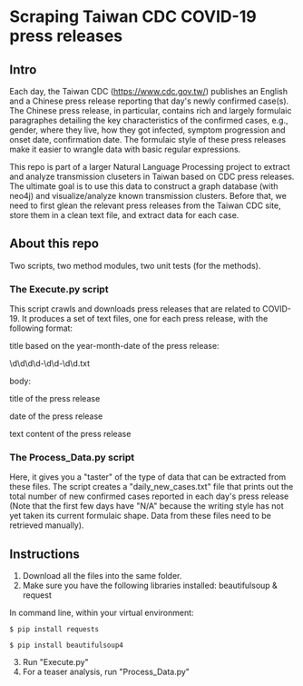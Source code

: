 # Scraping Taiwan CDC COVID-19 press releases

## Intro
Each day, the Taiwan CDC (https://www.cdc.gov.tw/) publishes an English and a Chinese press release reporting that day's newly confirmed case(s). The Chinese press release, in particular, contains rich and largely formulaic paragraphes detailing the key characteristics of the confirmed cases, e.g., gender, where they live, how they got infected, symptom progression and onset date, confirmation date. The formulaic style of these press releases make it easier to wrangle data with basic regular expressions.

This repo is part of a larger Natural Language Processing project to extract and analyze transmission cluseters in Taiwan based on CDC press releases. The ultimate goal is to use this data to construct a graph database (with neo4j) and visualize/analyze known transmission clusters. Before that, we need to first glean the relevant press releases from the Taiwan CDC site, store them in a clean text file, and extract data for each case.

## About this repo

Two scripts, two method modules, two unit tests (for the methods).

### The Execute.py script
This script crawls and downloads press releases that are related to COVID-19.
It produces a set of text files, one for each press release, with the following format:

title based on the year-month-date of the press release:

\d\d\d\d-\d\d-\d\d.txt

body:

title of the press release

date of the press release

text content of the press release

### The Process_Data.py script
Here, it gives you a "taster" of the type of data that can be extracted from these files.
The script creates a "daily_new_cases.txt" file that prints out the total number of new confirmed cases reported in each day's press release (Note that the first few days have "N/A" because the writing style has not yet taken its current formulaic shape. Data from these files need to be retrieved manually).

## Instructions
1. Download all the files into the same folder.
2. Make sure you have the following libraries installed: beautifulsoup & request

In command line, within your virtual environment:

`$ pip install requests`

`$ pip install beautifulsoup4`

3. Run "Execute.py"
4. For a teaser analysis, run "Process_Data.py"
